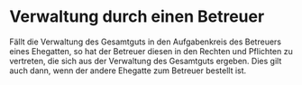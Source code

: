 # Verwaltung durch einen Betreuer

Fällt die Verwaltung des Gesamtguts in den Aufgabenkreis des Betreuers eines Ehegatten, so hat der Betreuer diesen in den Rechten und Pflichten zu vertreten, die sich aus der Verwaltung des Gesamtguts ergeben. Dies gilt auch dann, wenn der andere Ehegatte zum Betreuer bestellt ist. 

